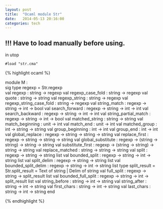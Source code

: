 ```yaml
---
layout: post
title:  "Ocaml module Str"
date:   2014-05-13 20:16:00
categories: tech
---
```


## !!! Have to load manually before using. 

in utop

	#load "str.cma" 

{% highlight ocaml %}

module M :    
  sig 
    type regexp = Str.regexp                                                   
    val regexp : string -> regexp
    val regexp_case_fold : string -> regexp
    val quote : string -> string
    val regexp_string : string -> regexp
    val regexp_string_case_fold : string -> regexp
    val string_match : regexp -> string -> int -> bool
    val search_forward : regexp -> string -> int -> int
    val search_backward : regexp -> string -> int -> int
    val string_partial_match : regexp -> string -> int -> bool
    val matched_string : string -> string
    val match_beginning : unit -> int
    val match_end : unit -> int
    val matched_group : int -> string -> string
    val group_beginning : int -> int
    val group_end : int -> int
    val global_replace : regexp -> string -> string -> string
    val replace_first : regexp -> string -> string -> string
    val global_substitute : regexp -> (string -> string) -> string -> string
    val substitute_first : regexp -> (string -> string) -> string -> string
    val replace_matched : string -> string -> string
    val split : regexp -> string -> string list
    val bounded_split : regexp -> string -> int -> string list
    val split_delim : regexp -> string -> string list
    val bounded_split_delim : regexp -> string -> int -> string list
    type split_result = Str.split_result = Text of string | Delim of string
    val full_split : regexp -> string -> split_result list
    val bounded_full_split : regexp -> string -> int -> split_result list
    val string_before : string -> int -> string
    val string_after : string -> int -> string
    val first_chars : string -> int -> string
    val last_chars : string -> int -> string
  end

{% endhighlight %}



